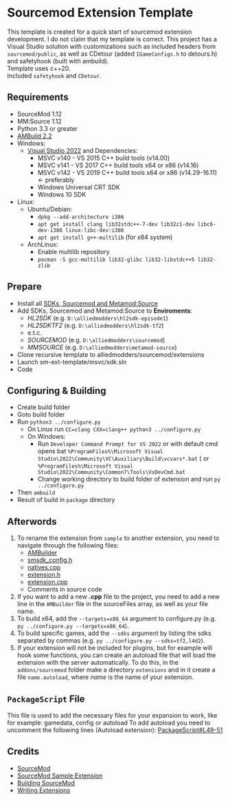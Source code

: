 # Sourcemod Extension Template
This template is created for a quick start of sourcemod extension development. I do not claim that my template is correct. This project has a Visual Studio solution with customizations such as included headers from `sourcemod/public`, as well as CDetour (added `IGameConfigs.h` to detours.h) and safetyhook (built with ambuild). \
Template uses c++20. \
Included `safetyhook` and `CDetour`.

## Requirements
 - SourceMod 1.12
 - MM:Source 1.12
 - Python 3.3 or greater
 - [AMBuild 2.2](https://github.com/alliedmodders/ambuild)
 - Windows: 
   - [Visual Studio 2022](https://visualstudio.microsoft.com/) and Dependencies:
     - MSVC v140 - VS 2015 C++ build tools (v14.00)
     - MSVC v141 - VS 2017 C++ build tools x64 or x86 (v14.16)
     - MSVC v142 - VS 2019 C++ build tools x64 or x86 (v14.29-16.11) <- preferably
     - Windows Universal CRT SDK
     - Windows 10 SDK
 - Linux:
   - Ubuntu/Debian:
     - `dpkg --add-architecture i386`
	 - `apt get install clang lib32stdc++-7-dev lib32z1-dev libc6-dev-i386 linux-libc-dev:i386`
     - `apt get install g++-multilib` (for x64 system)
   - ArchLinux:
     - Enable multilib repository
	 - `pacman -S gcc-multilib lib32-glibc lib32-libstdc++5 lib32-zlib`

## Prepare
 - Install all [SDKs, Sourcemod and Metamod:Source](https://wiki.alliedmods.net/Building_SourceMod#Downloading_Source_and_Dependencies)
 - Add SDKs, Sourcemod and Metamod:Source to **Enviroments**:
    - *HL2SDK* (e.g. `D:\alliedmodders\hl2sdk-episode1`)
    - *HL2SDKTF2* (e.g. `D:\alliedmodders\hl2sdk-tf2`)
    - e.t.c.
    - *SOURCEMOD* (e.g. `D:\alliedmodders\sourcemod`)
    - *MMSOURCE* (e.g. `D:\alliedmodders\metamod-source`)
 - Clone recursive template to alliedmodders/sourcemod/extensions
 - Launch sm-ext-template/msvc/sdk.sln
 - Code

## Configuring & Building
 - Create build folder
 - Goto build folder
 - Run `python3 ../configure.py`
   - On Linux run `CC=clang CXX=clang++ python3 ../configure.py`
   - On Windows: 
     - Run `Developer Command Prompt for VS 2022` or with default cmd opens bat `%ProgramFiles%\Microsoft Visual Studio\2022\Community\VC\Auxiliary\Build\vcvars*.bat` ( or `%ProgramFiles%\Microsoft Visual Studio\2022\Community\Common7\Tools\VsDevCmd.bat`
	 - Change working directory to build folder of extension and run `py ../configure.py`
 - Then `ambuild`
 - Result of build in `package` directory

## Afterwords
1. To rename the extension from `sample` to another extension, you need to navigate through the following files:
   - [AMBuilder](https://github.com/orangevichHeh/sm-ext-template/blob/main/AMBuilder#L5)
   - [smsdk_config.h](https://github.com/orangevichHeh/sm-ext-template/blob/main/smsdk_config.h#L41-L48)
   - [natives.cpp](https://github.com/orangevichHeh/sm-ext-template/blob/main/natives.cpp#L4-L10)
   - [extension.h](https://github.com/orangevichHeh/sm-ext-template/blob/main/extension.h#L49)
   - [extension.cpp](https://github.com/orangevichHeh/sm-ext-template/blob/main/extension.cpp#L39-L55)
   - Comments in source code
1. If you want to add a new **.cpp** file to the project, you need to add a new line in the `AMBuilder` file in the sourceFiles array, as well as your file name.
1. To build x64, add the `--targets=x86_64` argument to configure.py (e.g. `py ../configure.py --targets=x86_64`).
1. To build specific games, add the `--sdks` argument by listing the sdks separated by commas (e.g. `py ../configure.py --sdks=tf2,l4d2`).
1. If your extension will not be included for plugins, but for example will hook some functions, you can create an autoload file that will load the extension with the server automatically. To do this, in the `addons/sourcemod` folder make a directory `extensions` and in it create a file `name.autoload`, where _name_ is the name of your extension.

## `PackageScript` File
This file is used to add the necessary files for your expansion to work, like for example: gamedata, config or autoload
To add autoload you need to uncomment the following lines (Autoload extension): [PackageScript#L49-51](https://github.com/orangevichHeh/sm-ext-template/blob/main/PackageScript#L49-L51)

## Credits
 - [SourceMod](https://github.com/alliedmodders/sourcemod/)
 - [SourceMod Sample Extension](https://github.com/alliedmodders/sourcemod/tree/master/public/sample_ext)
 - [Building SourceMod](https://wiki.alliedmods.net/Building_SourceMod)
 - [Writing Extensions](https://wiki.alliedmods.net/Writing_Extensions)
